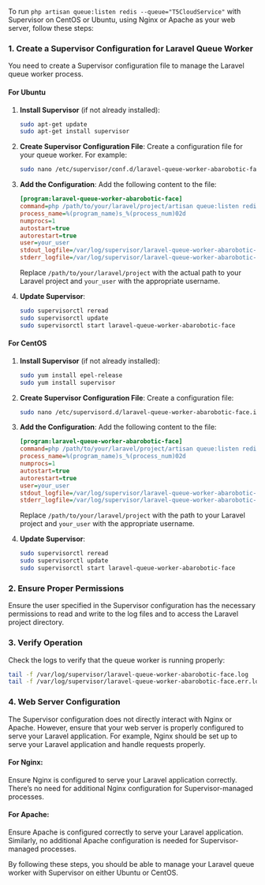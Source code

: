 To run `php artisan queue:listen redis --queue="T5CloudService"` with Supervisor on CentOS or Ubuntu, using Nginx or Apache as your web server, follow these steps:

### **1. Create a Supervisor Configuration for Laravel Queue Worker**

You need to create a Supervisor configuration file to manage the Laravel queue worker process.

#### **For Ubuntu**

1. **Install Supervisor** (if not already installed):
   ```bash
   sudo apt-get update
   sudo apt-get install supervisor
   ```

2. **Create Supervisor Configuration File**:
   Create a configuration file for your queue worker. For example:
   ```bash
   sudo nano /etc/supervisor/conf.d/laravel-queue-worker-abarobotic-face.conf
   ```

3. **Add the Configuration**:
   Add the following content to the file:

   ```ini
   [program:laravel-queue-worker-abarobotic-face]
   command=php /path/to/your/laravel/project/artisan queue:listen redis --queue="T5CloudService"
   process_name=%(program_name)s_%(process_num)02d
   numprocs=1
   autostart=true
   autorestart=true
   user=your_user
   stdout_logfile=/var/log/supervisor/laravel-queue-worker-abarobotic-face.log
   stderr_logfile=/var/log/supervisor/laravel-queue-worker-abarobotic-face.err.log
   ```

   Replace `/path/to/your/laravel/project` with the actual path to your Laravel project and `your_user` with the appropriate username.

4. **Update Supervisor**:
   ```bash
   sudo supervisorctl reread
   sudo supervisorctl update
   sudo supervisorctl start laravel-queue-worker-abarobotic-face
   ```

#### **For CentOS**

1. **Install Supervisor** (if not already installed):
   ```bash
   sudo yum install epel-release
   sudo yum install supervisor
   ```

2. **Create Supervisor Configuration File**:
   Create a configuration file:
   ```bash
   sudo nano /etc/supervisord.d/laravel-queue-worker-abarobotic-face.ini
   ```

3. **Add the Configuration**:
   Add the following content to the file:

   ```ini
   [program:laravel-queue-worker-abarobotic-face]
   command=php /path/to/your/laravel/project/artisan queue:listen redis --queue="T5CloudService"
   process_name=%(program_name)s_%(process_num)02d
   numprocs=1
   autostart=true
   autorestart=true
   user=your_user
   stdout_logfile=/var/log/supervisor/laravel-queue-worker-abarobotic-face.log
   stderr_logfile=/var/log/supervisor/laravel-queue-worker-abarobotic-face.err.log
   ```

   Replace `/path/to/your/laravel/project` with the path to your Laravel project and `your_user` with the appropriate username.

4. **Update Supervisor**:
   ```bash
   sudo supervisorctl reread
   sudo supervisorctl update
   sudo supervisorctl start laravel-queue-worker-abarobotic-face
   ```

### **2. Ensure Proper Permissions**

Ensure the user specified in the Supervisor configuration has the necessary permissions to read and write to the log files and to access the Laravel project directory.

### **3. Verify Operation**

Check the logs to verify that the queue worker is running properly:

```bash
tail -f /var/log/supervisor/laravel-queue-worker-abarobotic-face.log
tail -f /var/log/supervisor/laravel-queue-worker-abarobotic-face.err.log
```

### **4. Web Server Configuration**

The Supervisor configuration does not directly interact with Nginx or Apache. However, ensure that your web server is properly configured to serve your Laravel application. For example, Nginx should be set up to serve your Laravel application and handle requests properly.

#### **For Nginx**:
Ensure Nginx is configured to serve your Laravel application correctly. There’s no need for additional Nginx configuration for Supervisor-managed processes.

#### **For Apache**:
Ensure Apache is configured correctly to serve your Laravel application. Similarly, no additional Apache configuration is needed for Supervisor-managed processes.

By following these steps, you should be able to manage your Laravel queue worker with Supervisor on either Ubuntu or CentOS.